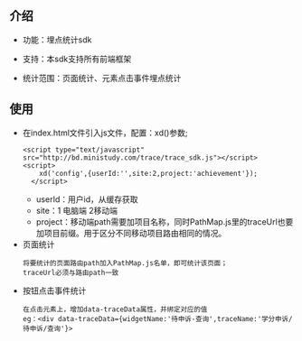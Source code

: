 ## 介绍
* 功能：埋点统计sdk

* 支持：本sdk支持所有前端框架

* 统计范围：页面统计、元素点击事件埋点统计


## 使用

* 在index.html文件引入js文件，配置：xd()参数;
    ```
    <script type="text/javascript" src="http://bd.ministudy.com/trace/trace_sdk.js"></script>
    <script>
        xd('config',{userId:'',site:2,project:'achievement'});
      </script>
    ```
    + userId：用户id，从缓存获取
    + site：1 电脑端  2移动端
    + project：移动端path需要加项目名称，同时PathMap.js里的traceUrl也要加项目前缀。用于区分不同移动项目路由相同的情况。
* 页面统计
    ```
    将要统计的页面路由path加入PathMap.js名单，即可统计该页面；
    traceUrl必须与路由path一致
    ```
 * 按钮点击事件统计
     ```
     在点击元素上，增加data-traceData属性，并绑定对应的值
     eg：<div data-traceData={widgetName:'待申诉-查询',traceName:'学分申诉/待申诉/查询'}>
     ```
